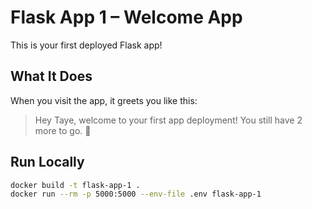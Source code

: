 # Flask App 1 – Welcome App

This is your first deployed Flask app!

## What It Does

When you visit the app, it greets you like this:

> Hey Taye, welcome to your first app deployment! You still have 2 more to go. 🚀

## Run Locally

```bash
docker build -t flask-app-1 .
docker run --rm -p 5000:5000 --env-file .env flask-app-1
